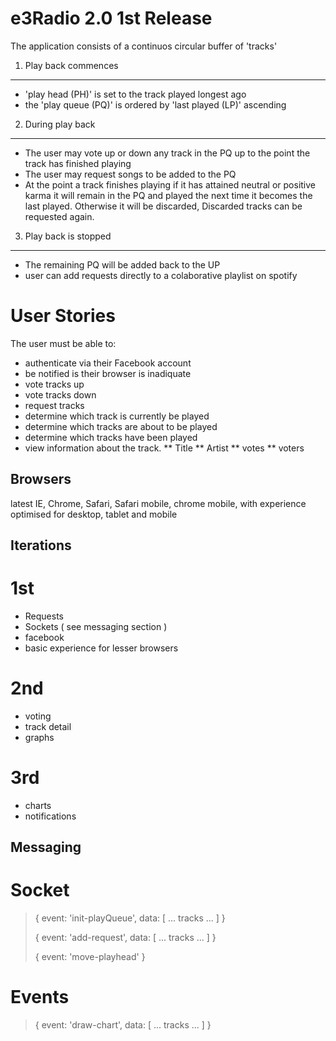 e3Radio 2.0 1st Release
====================

The application consists of a continuos circular buffer of 'tracks' 

1. Play back commences
---------------------

* 'play head (PH)' is set to the track played longest ago
* the 'play queue (PQ)' is ordered by 'last played (LP)' ascending 

2. During play back
---------------------

* The user may vote up or down any track in the PQ up to the point the track has finished playing
* The user may request songs to be added to the PQ
* At the point a track finishes playing if it has attained neutral or positive karma it will remain in the PQ and played the next time it becomes the last played. Otherwise it will be discarded, Discarded tracks can be requested again. 

3. Play back is stopped
---------------------

* The remaining PQ will be added back to the UP 
* user can add requests directly to a colaborative playlist on spotify

User Stories
====================

The user must be able to:

* authenticate via their Facebook account
* be notified is their browser is inadiquate 
* vote tracks up
* vote tracks down
* request tracks
* determine which track is currently be played
* determine which tracks are about to be played
* determine which tracks have been played
* view information about the track. 
** Title
** Artist
** votes 
** voters

## Browsers
latest IE, Chrome, Safari, Safari mobile, chrome mobile, with experience optimised for desktop, tablet and mobile

## Iterations

# 1st
* Requests
* Sockets ( see messaging section )
* facebook
* basic experience for lesser browsers

# 2nd
* voting
* track detail
* graphs

# 3rd 
* charts
* notifications

Messaging
---------------------

# Socket

> { event: 'init-playQueue', data: [ ... tracks ... ] }
>
> { event: 'add-request', data: [ ... tracks ... ] }
>
> { event: 'move-playhead' }

# Events

> { event: 'draw-chart', data: [ ... tracks ... ] }

